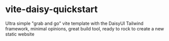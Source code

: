 # vite-daisy-quickstart
Ultra simple "grab and go" vite template with the DaisyUI Tailwind framework, minimal opinions, great build tool, ready to rock to create a new static website

